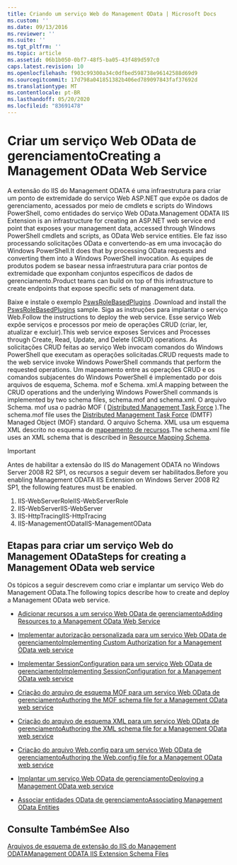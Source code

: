```yaml
---
title: Criando um serviço Web do Management OData | Microsoft Docs
ms.custom: ''
ms.date: 09/13/2016
ms.reviewer: ''
ms.suite: ''
ms.tgt_pltfrm: ''
ms.topic: article
ms.assetid: 06b1b050-0bf7-48f5-ba05-43f489d597c0
caps.latest.revision: 10
ms.openlocfilehash: f903c99300a34c0dfbed598738e96142588d69d9
ms.sourcegitcommit: 17d798a041851382b406ed789097843faf37692d
ms.translationtype: MT
ms.contentlocale: pt-BR
ms.lasthandoff: 05/20/2020
ms.locfileid: "83691478"
---
```

# <a name="creating-a-management-odata-web-service"></a><span data-ttu-id="70021-102">Criar um serviço Web OData de gerenciamento</span><span class="sxs-lookup"><span data-stu-id="70021-102">Creating a Management OData Web Service</span></span>

<span data-ttu-id="70021-103">A extensão do IIS do Management ODATA é uma infraestrutura para criar um ponto de extremidade do serviço Web ASP.NET que expõe os dados de gerenciamento, acessados por meio de cmdlets e scripts do Windows PowerShell, como entidades do serviço Web OData.</span><span class="sxs-lookup"><span data-stu-id="70021-103">Management ODATA IIS Extension is an infrastructure for creating an ASP.NET web service end point that exposes your management data, accessed through Windows PowerShell cmdlets and scripts, as OData Web service entities.</span></span> <span data-ttu-id="70021-104">Ele faz isso processando solicitações OData e convertendo-as em uma invocação do Windows PowerShell.</span><span class="sxs-lookup"><span data-stu-id="70021-104">It does that by processing OData requests and converting them into a Windows PowerShell invocation.</span></span> <span data-ttu-id="70021-105">As equipes de produtos podem se basear nessa infraestrutura para criar pontos de extremidade que exponham conjuntos específicos de dados de gerenciamento.</span><span class="sxs-lookup"><span data-stu-id="70021-105">Product teams can build on top of this infrastructure to create endpoints that expose specific sets of management data.</span></span>

<span data-ttu-id="70021-106">Baixe e instale o exemplo [PswsRoleBasedPlugins](https://code.msdn.microsoft.com:443/windowsdesktop/PswsRoleBasedPlugins-9c79b75a) .</span><span class="sxs-lookup"><span data-stu-id="70021-106">Download and install the [PswsRoleBasedPlugins](https://code.msdn.microsoft.com:443/windowsdesktop/PswsRoleBasedPlugins-9c79b75a) sample.</span></span> <span data-ttu-id="70021-107">Siga as instruções para implantar o serviço Web.</span><span class="sxs-lookup"><span data-stu-id="70021-107">Follow the instructions to deploy the web service.</span></span> <span data-ttu-id="70021-108">Esse serviço Web expõe serviços e processos por meio de operações CRUD (criar, ler, atualizar e excluir).</span><span class="sxs-lookup"><span data-stu-id="70021-108">This web service exposes Services and Processes through Create, Read, Update, and Delete (CRUD) operations.</span></span> <span data-ttu-id="70021-109">As solicitações CRUD feitas ao serviço Web invocam comandos do Windows PowerShell que executam as operações solicitadas.</span><span class="sxs-lookup"><span data-stu-id="70021-109">CRUD requests made to the web service invoke  Windows PowerShell commands that perform the requested operations.</span></span> <span data-ttu-id="70021-110">Um mapeamento entre as operações CRUD e os comandos subjacentes do Windows PowerShell é implementado por dois arquivos de esquema, Schema. mof e Schema. xml.</span><span class="sxs-lookup"><span data-stu-id="70021-110">A mapping between the CRUD operations and the underlying Windows PowerShell commands is implemented by two schema files, schema.mof and schema.xml.</span></span> <span data-ttu-id="70021-111">O arquivo Schema. mof usa o padrão MOF ( [Distributed Management Task Force](https://www.dmtf.org/) ).</span><span class="sxs-lookup"><span data-stu-id="70021-111">The schema.mof file uses the [Distributed Management  Task Force](https://www.dmtf.org/) (DMTF) Managed Object (MOF) standard.</span></span> <span data-ttu-id="70021-112">O arquivo Schema. XML usa um esquema XML descrito no esquema de [mapeamento de recursos](./resource-mapping-schema.md).</span><span class="sxs-lookup"><span data-stu-id="70021-112">The schema.xml file uses an XML schema that is described in [Resource Mapping Schema](./resource-mapping-schema.md).</span></span>

> [!IMPORTANT]
> <span data-ttu-id="70021-113">Antes de habilitar a extensão do IIS do Management ODATA no Windows Server 2008 R2 SP1, os recursos a seguir devem ser habilitados.</span><span class="sxs-lookup"><span data-stu-id="70021-113">Before you enabling Management ODATA IIS Extension on Windows Server 2008 R2 SP1, the following features must be enabled.</span></span>
>
> 1. <span data-ttu-id="70021-114">IIS-WebServerRole</span><span class="sxs-lookup"><span data-stu-id="70021-114">IIS-WebServerRole</span></span>
> 2. <span data-ttu-id="70021-115">IIS-WebServer</span><span class="sxs-lookup"><span data-stu-id="70021-115">IIS-WebServer</span></span>
> 3. <span data-ttu-id="70021-116">IIS-HttpTracing</span><span class="sxs-lookup"><span data-stu-id="70021-116">IIS-HttpTracing</span></span>
> 4. <span data-ttu-id="70021-117">IIS-ManagementOData</span><span class="sxs-lookup"><span data-stu-id="70021-117">IIS-ManagementOData</span></span>

## <a name="steps-for-creating-a-management-odata-web-service"></a><span data-ttu-id="70021-118">Etapas para criar um serviço Web do Management OData</span><span class="sxs-lookup"><span data-stu-id="70021-118">Steps for creating a Management OData web service</span></span>

<span data-ttu-id="70021-119">Os tópicos a seguir descrevem como criar e implantar um serviço Web do Management OData.</span><span class="sxs-lookup"><span data-stu-id="70021-119">The following topics describe how to create and deploy a Management OData web service.</span></span>

- [<span data-ttu-id="70021-120">Adicionar recursos a um serviço Web OData de gerenciamento</span><span class="sxs-lookup"><span data-stu-id="70021-120">Adding Resources to a Management OData Web Service</span></span>](./adding-resources-to-a-management-odata-web-service.md)

- [<span data-ttu-id="70021-121">Implementar autorização personalizada para um serviço Web OData de gerenciamento</span><span class="sxs-lookup"><span data-stu-id="70021-121">Implementing Custom Authorization for a Management OData web service</span></span>](./implementing-custom-authorization-for-a-management-odata-web-service.md)

- [<span data-ttu-id="70021-122">Implementar SessionConfiguration para um serviço Web OData de gerenciamento</span><span class="sxs-lookup"><span data-stu-id="70021-122">Implementing SessionConfiguration for a Management OData web service</span></span>](./implementing-sessionconfiguration-for-a-management-odata-web-service.md)

- [<span data-ttu-id="70021-123">Criação do arquivo de esquema MOF para um serviço Web OData de gerenciamento</span><span class="sxs-lookup"><span data-stu-id="70021-123">Authoring the MOF schema file for a Management OData web service</span></span>](./authoring-the-mof-schema-file-for-a-management-odata-web-service.md)

- [<span data-ttu-id="70021-124">Criação do arquivo de esquema XML para um serviço Web OData de gerenciamento</span><span class="sxs-lookup"><span data-stu-id="70021-124">Authoring the XML schema file for a Management OData web service</span></span>](./authoring-the-xml-schema-file-for-a-management-odata-web-service.md)

- [<span data-ttu-id="70021-125">Criação do arquivo Web.config para um serviço Web OData de gerenciamento</span><span class="sxs-lookup"><span data-stu-id="70021-125">Authoring the Web.config file for a Management OData web service</span></span>](./authoring-the-web-config-file-for-a-management-odata-web-service.md)

- [<span data-ttu-id="70021-126">Implantar um serviço Web OData de gerenciamento</span><span class="sxs-lookup"><span data-stu-id="70021-126">Deploying a Management OData web service</span></span>](./deploying-a-management-odata-web-service.md)

- [<span data-ttu-id="70021-127">Associar entidades OData de gerenciamento</span><span class="sxs-lookup"><span data-stu-id="70021-127">Associating Management OData Entities</span></span>](./associating-management-odata-entities.md)

## <a name="see-also"></a><span data-ttu-id="70021-128">Consulte Também</span><span class="sxs-lookup"><span data-stu-id="70021-128">See Also</span></span>

[<span data-ttu-id="70021-129">Arquivos de esquema de extensão do IIS do Management ODATA</span><span class="sxs-lookup"><span data-stu-id="70021-129">Management ODATA IIS Extension Schema Files</span></span>](./management-odata-iis-extension-schema-files.md)

